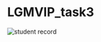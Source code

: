 # LGMVIP_task3
![student record](https://github.com/Akash16092002/LGMVIP_task3/assets/143410962/cce415e9-ad98-41be-82aa-4aa3b74aa9c1)
